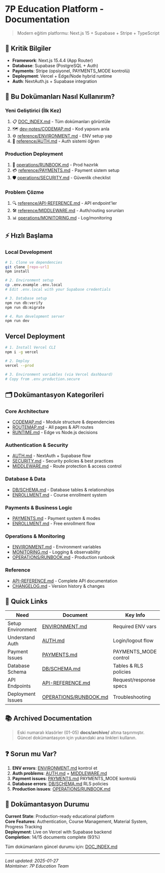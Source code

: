 # 7P Education Platform - Documentation

> Modern eğitim platformu: Next.js 15 + Supabase + Stripe + TypeScript

## 🚀 Kritik Bilgiler

- **Framework**: Next.js 15.4.4 (App Router)
- **Database**: Supabase (PostgreSQL + Auth)
- **Payments**: Stripe (opsiyonel, PAYMENTS_MODE kontrolü)
- **Deployment**: Vercel + Edge/Node hybrid runtime
- **Auth**: NextAuth.js + Supabase integration

## 📖 Bu Dokümanları Nasıl Kullanırım?

### Yeni Geliştirici (İlk Kez)
1. 📋 [DOC_INDEX.md](./DOC_INDEX.md) - Tüm dokümanları görüntüle
2. 🗺️ [dev-notes/CODEMAP.md](./dev-notes/CODEMAP.md) - Kod yapısını anla
3. ⚙️ [reference/ENVIRONMENT.md](./reference/ENVIRONMENT.md) - ENV setup yap
4. 🔐 [reference/AUTH.md](./reference/AUTH.md) - Auth sistemi öğren

### Production Deployment
1. 🚀 [operations/RUNBOOK.md](./operations/RUNBOOK.md) - Prod hazırlık
2. 💳 [reference/PAYMENTS.md](./reference/PAYMENTS.md) - Payment sistem setup
3. 🛡️ [operations/SECURITY.md](./operations/SECURITY.md) - Güvenlik checklist

### Problem Çözme
1. 🔍 [reference/API-REFERENCE.md](./reference/API-REFERENCE.md) - API endpoint'ler
2. 🛠️ [reference/MIDDLEWARE.md](./reference/MIDDLEWARE.md) - Auth/routing sorunları
3. 📊 [operations/MONITORING.md](./operations/MONITORING.md) - Log/monitoring

## ⚡ Hızlı Başlama

### Local Development
```bash
# 1. Clone ve dependencies
git clone [repo-url]
npm install

# 2. Environment setup
cp .env.example .env.local
# Edit .env.local with your Supabase credentials

# 3. Database setup
npm run db:verify
npm run db:migrate

# 4. Run development server
npm run dev
```

## Vercel Deployment
```bash
# 1. Install Vercel CLI
npm i -g vercel

# 2. Deploy
vercel --prod

# 3. Environment variables (via Vercel dashboard)
# Copy from .env.production.secure
```

## 🗂️ Dokümantasyon Kategorileri

### Core Architecture
- [CODEMAP.md](./CODEMAP.md) - Module structure & dependencies
- [ROUTEMAP.md](./ROUTEMAP.md) - All pages & API routes
- [RUNTIME.md](./RUNTIME.md) - Edge vs Node.js decisions

### Authentication & Security
- [AUTH.md](./AUTH.md) - NextAuth + Supabase flow
- [SECURITY.md](./SECURITY.md) - Security policies & best practices
- [MIDDLEWARE.md](./MIDDLEWARE.md) - Route protection & access control

### Database & Data
- [DB/SCHEMA.md](./DB/SCHEMA.md) - Database tables & relationships
- [ENROLLMENT.md](./ENROLLMENT.md) - Course enrollment system

### Payments & Business Logic
- [PAYMENTS.md](./PAYMENTS.md) - Payment system & modes
- [ENROLLMENT.md](./ENROLLMENT.md) - Free enrollment flow

### Operations & Monitoring
- [ENVIRONMENT.md](./ENVIRONMENT.md) - Environment variables
- [MONITORING.md](./MONITORING.md) - Logging & observability
- [OPERATIONS/RUNBOOK.md](./OPERATIONS/RUNBOOK.md) - Production runbook

### Reference
- [API-REFERENCE.md](./API-REFERENCE.md) - Complete API documentation
- [CHANGELOG.md](./CHANGELOG.md) - Version history & changes

## 🔗 Quick Links

| Need | Document | Key Info |
|------|----------|----------|
| Setup Environment | [ENVIRONMENT.md](./ENVIRONMENT.md) | Required ENV vars |
| Understand Auth | [AUTH.md](./AUTH.md) | Login/logout flow |
| Payment Issues | [PAYMENTS.md](./PAYMENTS.md) | PAYMENTS_MODE control |
| Database Schema | [DB/SCHEMA.md](./DB/SCHEMA.md) | Tables & RLS policies |
| API Endpoints | [API-REFERENCE.md](./API-REFERENCE.md) | Request/response specs |
| Deployment Issues | [OPERATIONS/RUNBOOK.md](./OPERATIONS/RUNBOOK.md) | Troubleshooting |

## 📚 Archived Documentation
> Eski numaralı klasörler (01-05) **docs/archive/** altına taşınmıştır.  
> Güncel dokümantasyon için yukarıdaki ana linkleri kullanın.

## ❓ Sorun mu Var?

1. **ENV errors**: [ENVIRONMENT.md](./ENVIRONMENT.md) kontrol et
2. **Auth problems**: [AUTH.md](./AUTH.md) + [MIDDLEWARE.md](./MIDDLEWARE.md)
3. **Payment issues**: [PAYMENTS.md](./PAYMENTS.md) PAYMENTS_MODE kontrolü
4. **Database errors**: [DB/SCHEMA.md](./DB/SCHEMA.md) RLS policies
5. **Production issues**: [OPERATIONS/RUNBOOK.md](./OPERATIONS/RUNBOOK.md)

## 📝 Dokümantasyon Durumu

**Current State**: Production-ready educational platform  
**Core Features**: Authentication, Course Management, Material System, Progress Tracking  
**Deployment**: Live on Vercel with Supabase backend  
**Completion**: 14/15 documents complete (93%)

Tüm dokümanların güncel durumu için: [DOC_INDEX.md](./DOC_INDEX.md)

---
*Last updated: 2025-01-27*  
*Maintainer: 7P Education Team*